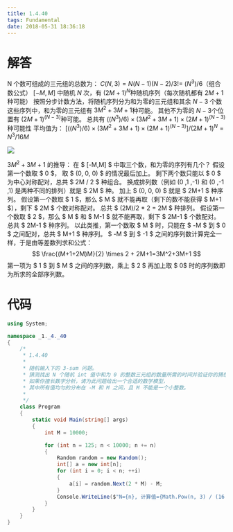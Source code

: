 ```yaml
---
title: 1.4.40
tags: Fundamental
date: 2018-05-31 18:36:18
---
```


# 解答

N 个数可组成的三元组的总数为：
$C(N, 3) = N(N-1)(N-2)/3! = ~ (N^3)/6​$ （组合数公式）
$[-M, M]​$ 中随机 $N​$ 次，有 $(2M+1)^N​$ 种随机序列（每次随机都有 $2M+1​$ 种可能）
按照分步计数方法，将随机序列分为和为零的三元组和其余 $N-3​$ 个数
这些序列中，和为零的三元组有 $3M^2 + 3M + 1​$ 种可能。
其他不为零的 $N-3​$ 个位置有 $(2M+1)^{(N-3)}​$ 种可能。
总共有 $((N^3)/6) \times (3M^2 + 3M + 1) \times (2M+1)^{(N-3)}​$ 种可能性
平均值为：
$[((N^3)/6) \times (3M^2 + 3M + 1) \times (2M+1)^{(N-3)}] / (2M+1)^N​$
$=N^3/16M​$

![](./1.png)

$3M^2 + 3M + 1$ 的推导：
在 $ [-M,M] $ 中取三个数，和为零的序列有几个？
假设第一个数取 $ 0 $， 取 $ (0, 0, 0) $ 的情况最后加上。
剩下两个数只能以 $ 0 $ 为中心对称配对，总共 $ 2M / 2 $ 种组合。
换成排列数（例如 (0 ,1 ,-1) 和 (0 ,-1 ,1) 是两种不同的排列）就是 $ 2M $ 种。
加上 $ (0, 0, 0) $ 就是 $ 2M+1 $ 种序列。
假设第一个数取 $ 1 $，那么 $ M $ 就不能再取（剩下的数不能获得 $ M+1 $），剩下 $ 2M $ 个数对称配对。
总共 $ (2M)/2 * 2 = 2M $ 种排列。
假设第一个数取 $ 2 $，那么 $ M $ 和 $ M-1 $ 就不能再取，剩下 $ 2M-1 $ 个数配对。
总共 $ 2M-1 $ 种序列。
以此类推，第一个数取 $ M  $ 时，只能在 $ -M $ 到 $ 0 $ 之间配对，总共 $ M+1 $ 种序列。
$ -M $ 到 $ -1 $ 之间的序列数计算完全一样，于是由等差数列求和公式：
$$
\frac{(M+1+2M)M}{2} \times 2 + 2M+1=3M^2+3M+1
$$
第一项为 $ 1 $ 到 $ M $ 之间的序列数，乘上 $ 2 $ 再加上取 $ 0 ​$ 时的序列数即为所求的全部序列数。

# 代码

```csharp
using System;

namespace _1._4._40
{
    /*
     * 1.4.40
     * 
     * 随机输入下的 3-sum 问题。
     * 猜测找出 N 个随机 int 值中和为 0 的整数三元组的数量所需的时间并验证你的猜想。
     * 如果你擅长数学分析，请为此问题给出一个合适的数学模型，
     * 其中所有值均匀的分布在 -M 和 M 之间，且 M 不能是一个小整数。
     * 
     */
    class Program
    {
        static void Main(string[] args)
        {
            int M = 10000;

            for (int n = 125; n < 10000; n += n)
            {
                Random random = new Random();
                int[] a = new int[n];
                for (int i = 0; i < n; ++i)
                {
                    a[i] = random.Next(2 * M) - M;
                }
                Console.WriteLine($"N={n}, 计算值={Math.Pow(n, 3) / (16 * M)}, 实际值={ThreeSum.Count(a)}");
            }
        }
    }
}
```
